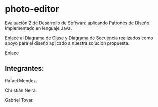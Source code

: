 # photo-editor
Evaluación 2 de Desarrollo de Software aplicando Patrones de Diseño. Implementado en lenguaje Java.

Enlace al Diagrama de Clase y Diagrama de Secuencia realizados como apoyo para el diseño aplicado a nuestra solucion propuesta.

[Enlace](https://app.lucidchart.com/invitations/accept/8c386e8e-be73-4ae3-b014-002353219cec)



## Integrantes:


Rafael Mendez.

Christian Neira.

Gabriel Tovar.
